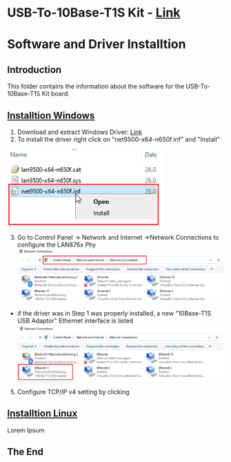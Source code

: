 **USB-To-10Base-T1S Kit** - [Link](https://)
====================================================

# Software and Driver Installtion

## Introduction
This folder contains the information about the software for the USB-To-10Base-T1S Kit board.

 ## [Installtion Windows](https://github.com/jpiwek/trustify/tree/master/software/example/win_install)

1. Download and extract Windows Driver: [Link](https://github.com/jpiwek/trustify/tree/master/driver/Windows_Driver_DRAFT.zip)
2. To install the driver right click on "net9500-x64-n650f.inf" and "Install" 

![](images/win_install_1.png)

3. Go to Control Panel -> Network and Internet ->Network Connections to configure the LAN876x Phy
![](images/win_install_2.png)

* if the driver was in Step 1 was properly installed, a new "10Base-T1S USB Adaptor" Ethernet interface is listed  
![](images/win_install_3.png)
5. Configure TCP/IP v4 setting by clicking



  ## [Installtion Linux](https://github.com/jpiwek/trustify/tree/master/software/example/linux_install)

Lorem Ipsum

## The End
